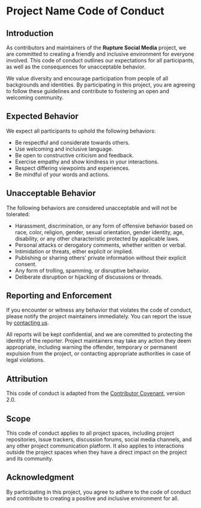 # Project Name Code of Conduct

## Introduction

As contributors and maintainers of the **Rupture Social Media** project, we are committed to creating a friendly and inclusive environment for everyone involved. This code of conduct outlines our expectations for all participants, as well as the consequences for unacceptable behavior.

We value diversity and encourage participation from people of all backgrounds and identities. By participating in this project, you are agreeing to follow these guidelines and contribute to fostering an open and welcoming community.

## Expected Behavior

We expect all participants to uphold the following behaviors:

- Be respectful and considerate towards others.
- Use welcoming and inclusive language.
- Be open to constructive criticism and feedback.
- Exercise empathy and show kindness in your interactions.
- Respect differing viewpoints and experiences.
- Be mindful of your words and actions.

## Unacceptable Behavior

The following behaviors are considered unacceptable and will not be tolerated:

- Harassment, discrimination, or any form of offensive behavior based on race, color, religion, gender, sexual orientation, gender identity, age, disability, or any other characteristic protected by applicable laws.
- Personal attacks or derogatory comments, whether written or verbal.
- Intimidation or threats, either explicit or implied.
- Publishing or sharing others' private information without their explicit consent.
- Any form of trolling, spamming, or disruptive behavior.
- Deliberate disruption or hijacking of discussions or threads.

## Reporting and Enforcement

If you encounter or witness any behavior that violates the code of conduct, please notify the project maintainers immediately. You can report the issue by [contacting us](mailto:abduladilsunnat@gmail.com).

All reports will be kept confidential, and we are committed to protecting the identity of the reporter. Project maintainers may take any action they deem appropriate, including warning the offender, temporary or permanent expulsion from the project, or contacting appropriate authorities in case of legal violations.

## Attribution

This code of conduct is adapted from the [Contributor Covenant](https://www.contributor-covenant.org/version/2/0/code_of_conduct.html), version 2.0.

## Scope

This code of conduct applies to all project spaces, including project repositories, issue trackers, discussion forums, social media channels, and any other project communication platform. It also applies to interactions outside the project spaces when they have a direct impact on the project and its community.

## Acknowledgment

By participating in this project, you agree to adhere to the code of conduct and contribute to creating a positive and inclusive environment for all.
